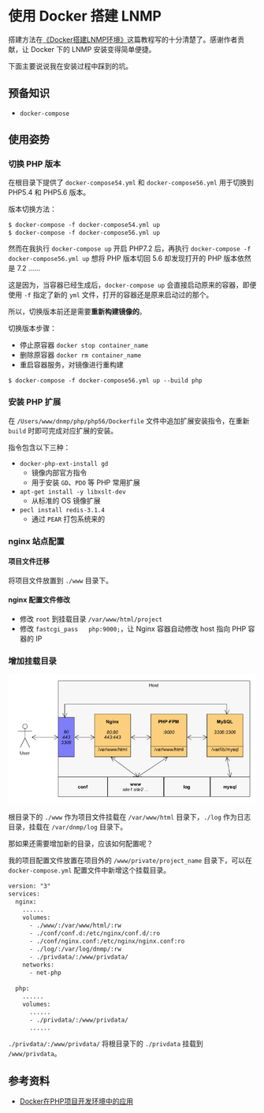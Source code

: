 # 使用 Docker 搭建 LNMP

搭建方法在[《Docker搭建LNMP环境》](https://www.awaimai.com/2120.html)这篇教程写的十分清楚了。感谢作者贡献，让 Docker 下的 LNMP 安装变得简单便捷。

下面主要说说我在安装过程中踩到的坑。

## 预备知识

- `docker-compose`

## 使用姿势

### 切换 PHP 版本

在根目录下提供了 `docker-compose54.yml` 和 `docker-compose56.yml` 用于切换到 PHP5.4 和 PHP5.6 版本。

版本切换方法：

```
$ docker-compose -f docker-compose54.yml up
$ docker-compose -f docker-compose56.yml up
```

然而在我执行 `docker-compose up` 开启 PHP7.2 后，再执行 `docker-compose -f docker-compose56.yml up` 想将 PHP 版本切回 5.6 却发现打开的 PHP 版本依然是 7.2 ……

这是因为，当容器已经生成后，`docker-compose up` 会直接启动原来的容器，即便使用 `-f` 指定了新的 `yml` 文件，打开的容器还是原来启动过的那个。

所以，切换版本前还是需要**重新构建镜像的**。

切换版本步骤：

- 停止原容器 `docker stop container_name`
- 删除原容器 `docker rm container_name`
- 重启容器服务，对镜像进行重构建

```
$ docker-compose -f docker-compose56.yml up --build php
```

### 安装 PHP 扩展

在 `/Users/www/dnmp/php/php56/Dockerfile` 文件中追加扩展安装指令，在重新 `build` 时即可完成对应扩展的安装。

指令包含以下三种：

- `docker-php-ext-install gd`
    - 镜像内部官方指令
    - 用于安装 `GD`、`PDO` 等 PHP 常用扩展
- `apt-get install -y libxslt-dev`
    - 从标准的 OS 镜像扩展
- `pecl install redis-3.1.4`
    - 通过 `PEAR` 打包系统来的
    
### nginx 站点配置

#### 项目文件迁移

将项目文件放置到 `./www` 目录下。

#### nginx 配置文件修改

- 修改 `root` 到挂载目录 `/var/www/html/project`
- 修改 `fastcgi_pass   php:9000;`，让 Nginx 容器自动修改 host 指向 PHP 容器的 IP
    
### 增加挂载目录

![dnmp 框架](/img/dnmp.png)

根目录下的 `./www` 作为项目文件挂载在 `/var/www/html` 目录下，`./log` 作为日志目录，挂载在 `/var/dnmp/log` 目录下。

那如果还需要增加新的目录，应该如何配置呢？

我的项目配置文件放置在项目外的 `/www/private/project_name` 目录下，可以在 `docker-compose.yml` 配置文件中新增这个挂载目录。

```
version: "3"
services:
  nginx:
    ......
    volumes:
      - ./www/:/var/www/html/:rw
      - ./conf/conf.d:/etc/nginx/conf.d/:ro
      - ./conf/nginx.conf:/etc/nginx/nginx.conf:ro
      - ./log/:/var/log/dnmp/:rw
      - ./privdata/:/www/privdata/
    networks:
      - net-php

  php:
    ......
    volumes:
      ......
      - ./privdata/:/www/privdata/
      ......
```

`./privdata/:/www/privdata/` 将根目录下的 `./privdata` 挂载到 `/www/privdata`。

## 参考资料

- [Docker在PHP项目开发环境中的应用](https://avnpc.com/pages/build-php-develop-env-by-docker)




